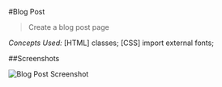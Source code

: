 #Blog Post

>Create a blog post page

_Concepts Used:_ [HTML] classes; [CSS] import external fonts;

##Screenshots

![Blog Post Screenshot](https://raw.githubusercontent.com/cecdelr/ColtSteele_WebDevCourse/master/BlogPost/img1.png)